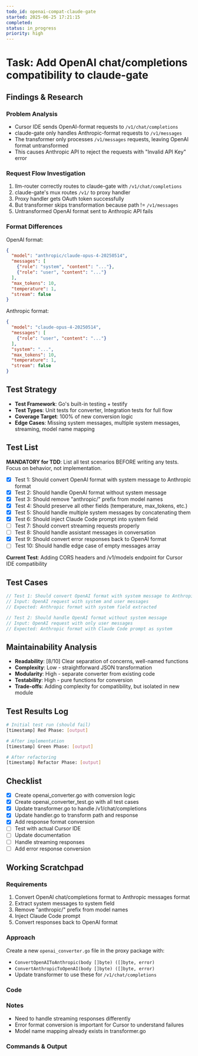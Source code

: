 ```yaml
---
todo_id: openai-compat-claude-gate
started: 2025-06-25 17:21:15
completed:
status: in_progress
priority: high
---
```


# Task: Add OpenAI chat/completions compatibility to claude-gate

## Findings & Research

### Problem Analysis
- Cursor IDE sends OpenAI-format requests to `/v1/chat/completions`
- claude-gate only handles Anthropic-format requests to `/v1/messages`
- The transformer only processes `/v1/messages` requests, leaving OpenAI format untransformed
- This causes Anthropic API to reject the requests with "Invalid API Key" error

### Request Flow Investigation
1. llm-router correctly routes to claude-gate with `/v1/chat/completions`
2. claude-gate's mux routes `/v1/` to proxy handler
3. Proxy handler gets OAuth token successfully
4. But transformer skips transformation because path != `/v1/messages`
5. Untransformed OpenAI format sent to Anthropic API fails

### Format Differences
OpenAI format:
```json
{
  "model": "anthropic/claude-opus-4-20250514",
  "messages": [
    {"role": "system", "content": "..."},
    {"role": "user", "content": "..."}
  ],
  "max_tokens": 10,
  "temperature": 1,
  "stream": false
}
```

Anthropic format:
```json
{
  "model": "claude-opus-4-20250514",
  "messages": [
    {"role": "user", "content": "..."}
  ],
  "system": "...",
  "max_tokens": 10,
  "temperature": 1,
  "stream": false
}
```

## Test Strategy

- **Test Framework**: Go's built-in testing + testify
- **Test Types**: Unit tests for converter, Integration tests for full flow
- **Coverage Target**: 100% of new conversion logic
- **Edge Cases**: Missing system messages, multiple system messages, streaming, model name mapping

## Test List

**MANDATORY for TDD**: List all test scenarios BEFORE writing any tests. Focus on behavior, not implementation.

- [x] Test 1: Should convert OpenAI format with system message to Anthropic format
- [x] Test 2: Should handle OpenAI format without system message
- [x] Test 3: Should remove "anthropic/" prefix from model names
- [x] Test 4: Should preserve all other fields (temperature, max_tokens, etc.)
- [x] Test 5: Should handle multiple system messages by concatenating them
- [x] Test 6: Should inject Claude Code prompt into system field
- [ ] Test 7: Should convert streaming requests properly
- [ ] Test 8: Should handle assistant messages in conversation
- [x] Test 9: Should convert error responses back to OpenAI format
- [ ] Test 10: Should handle edge case of empty messages array

**Current Test**: Adding CORS headers and /v1/models endpoint for Cursor IDE compatibility

## Test Cases

```go
// Test 1: Should convert OpenAI format with system message to Anthropic format
// Input: OpenAI request with system and user messages
// Expected: Anthropic format with system field extracted

// Test 2: Should handle OpenAI format without system message
// Input: OpenAI request with only user messages
// Expected: Anthropic format with Claude Code prompt as system
```

## Maintainability Analysis

- **Readability**: [8/10] Clear separation of concerns, well-named functions
- **Complexity**: Low - straightforward JSON transformation
- **Modularity**: High - separate converter from existing code
- **Testability**: High - pure functions for conversion
- **Trade-offs**: Adding complexity for compatibility, but isolated in new module

## Test Results Log

```bash
# Initial test run (should fail)
[timestamp] Red Phase: [output]

# After implementation
[timestamp] Green Phase: [output]

# After refactoring
[timestamp] Refactor Phase: [output]
```

## Checklist

- [x] Create openai_converter.go with conversion logic
- [x] Create openai_converter_test.go with all test cases
- [x] Update transformer.go to handle /v1/chat/completions
- [x] Update handler.go to transform path and response
- [x] Add response format conversion
- [ ] Test with actual Cursor IDE
- [ ] Update documentation
- [ ] Handle streaming responses
- [ ] Add error response conversion

## Working Scratchpad

### Requirements
1. Convert OpenAI chat/completions format to Anthropic messages format
2. Extract system messages to system field
3. Remove "anthropic/" prefix from model names
4. Inject Claude Code prompt
5. Convert responses back to OpenAI format

### Approach
Create a new `openai_converter.go` file in the proxy package with:
- `ConvertOpenAIToAnthropic(body []byte) ([]byte, error)`
- `ConvertAnthropicToOpenAI(body []byte) ([]byte, error)`
- Update transformer to use these for `/v1/chat/completions`

### Code

### Notes
- Need to handle streaming responses differently
- Error format conversion is important for Cursor to understand failures
- Model name mapping already exists in transformer.go

### Commands & Output

```bash

```
